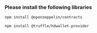### Please install the following libraries

```bash
npm install @openzeppelin/contracts
```

```bash
npm install @truffle/hdwallet-provider
```